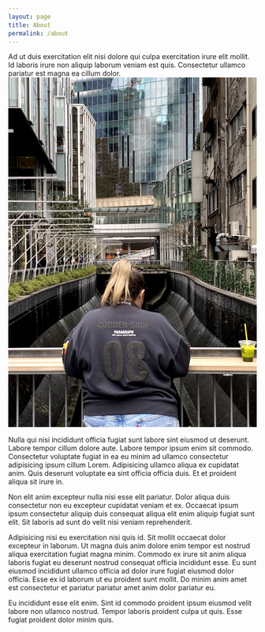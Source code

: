 ```yaml
---
layout: page
title: About
permalink: /about
---
```


Ad ut duis exercitation elit nisi dolore qui culpa exercitation irure elit mollit. Id laboris irure non aliquip laborum veniam est quis. Consectetur ullamco pariatur est magna ea cillum dolor.
![Soph](/assets/img/soph.jpg)

Nulla qui nisi incididunt officia fugiat sunt labore sint eiusmod ut deserunt. Labore tempor cillum dolore aute. Labore tempor ipsum enim sit commodo. Consectetur voluptate fugiat in ea eu minim ad ullamco consectetur adipisicing ipsum cillum Lorem. Adipisicing ullamco aliqua ex cupidatat anim. Quis deserunt voluptate ea sint officia officia duis. Et et proident aliqua sit irure in.

Non elit anim excepteur nulla nisi esse elit pariatur. Dolor aliqua duis consectetur non eu excepteur cupidatat veniam et ex. Occaecat ipsum ipsum consectetur aliquip duis consequat aliqua elit enim aliquip fugiat sunt elit. Sit laboris ad sunt do velit nisi veniam reprehenderit.

Adipisicing nisi eu exercitation nisi quis id. Sit mollit occaecat dolor excepteur in laborum. Ut magna duis anim dolore enim tempor est nostrud aliqua exercitation fugiat magna minim. Commodo ex irure sit anim aliqua laboris fugiat eu deserunt nostrud consequat officia incididunt esse. Eu sunt eiusmod incididunt ullamco officia ad dolor irure fugiat eiusmod dolor officia. Esse ex id laborum ut eu proident sunt mollit. Do minim anim amet est consectetur et pariatur pariatur amet anim dolor pariatur eu.

Eu incididunt esse elit enim. Sint id commodo proident ipsum eiusmod velit labore non ullamco nostrud. Tempor laboris proident culpa ut quis. Esse fugiat proident dolor minim quis.
